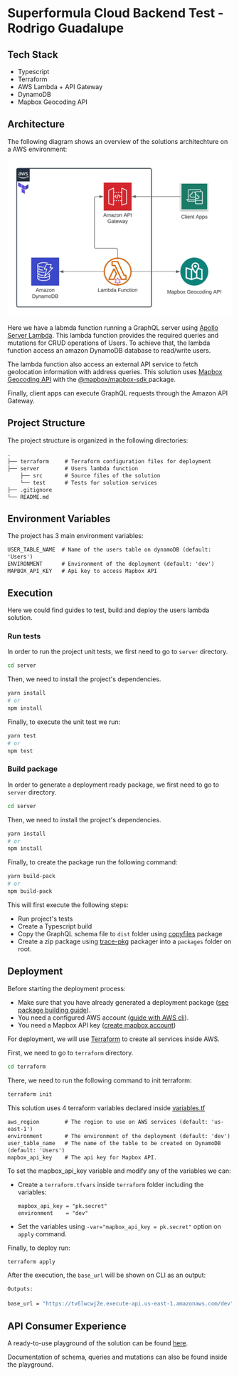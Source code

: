 # Superformula Cloud Backend Test - Rodrigo Guadalupe

## Tech Stack
- Typescript
- Terraform
- AWS Lambda + API Gateway
- DynamoDB
- Mapbox Geocoding API

## Architecture
The following diagram shows an overview of the solutions architechture on a AWS environment: 

![Solution's Architecture](./res/diagram.jpeg)

Here we have a labmda function running a GraphQL server using [Apollo Server Lambda](https://www.npmjs.com/package/apollo-server-lambda). This lambda function provides the required queries and mutations for CRUD operations of Users. To achieve that, the lambda function access an amazon DynamoDB database to read/write users.

The lambda function also access an external API service to fetch geolocation information with address queries. This solution uses [Mapbox Geocoding API](https://docs.mapbox.com/api/search/geocoding/) with the [@mapbox/mapbox-sdk
](https://www.npmjs.com/package/@mapbox/mapbox-sdk) package. 

Finally, client apps can execute GraphQL requests through the Amazon API Gateway.
## Project Structure
The project structure is organized in the following directories: 
```
.
├── terraform     # Terraform configuration files for deployment
├── server        # Users lambda function
    ├── src       # Source files of the solution
    └── test      # Tests for solution services
├── .gitignore
└── README.md
```

## Environment Variables
The project has 3 main environment variables: 
```
USER_TABLE_NAME  # Name of the users table on dynamoDB (default: 'Users')
ENVIRONMENT      # Environment of the deployment (default: 'dev')
MAPBOX_API_KEY   # Api key to access Mapbox API
```

## Execution
Here we could find guides to test, build and deploy the users lambda solution.
### Run tests
In order to run the project unit tests, we first need to go to `server` directory.
```sh
cd server
```
Then, we need to install the project's dependencies.
```sh
yarn install 
# or
npm install
```
Finally, to execute the unit test we run:
```sh
yarn test
# or
npm test
```
### Build package
In order to generate a deployment ready package, we first need to go to `server` directory.
```sh
cd server
```
Then, we need to install the project's dependencies.
```sh
yarn install 
# or
npm install
```
Finally, to create the package run the following command:
```sh
yarn build-pack
# or
npm build-pack
```
This will first execute the following steps: 
 - Run project's tests
 - Create a Typescript build
 - Copy the GraphQL schema file to `dist` folder using [copyfiles](https://www.npmjs.com/package/copyfiles) package
 - Create a zip package using [trace-pkg](https://www.npmjs.com/package/trace-pkg) packager into a `packages` folder on root.  
## Deployment
Before starting the deployment process: 
 - Make sure that you have already generated a deployment package ([see package building guide](#build-package)).
 - You need a configured AWS account ([guide with AWS cli](https://docs.aws.amazon.com/cli/latest/userguide/cli-configure-files.html)).
 - You need a Mapbox API key ([create mapbox account](https://docs.mapbox.com/api/overview/))

For deployment, we will use [Terraform](https://www.terraform.io/) to create all services inside AWS.

First, we need to go to `terraform` directory.
```sh
cd terraform
```
There, we need to run the following command to init terraform: 
```sh
terraform init
```
This solution uses 4 terraform variables declared inside [variables.tf](./terraform/variables.tf)
```
aws_region        # The region to use on AWS services (default: 'us-east-1')
environment       # The environment of the deployment (default: 'dev')
user_table_name   # The name of the table to be created on DynamoDB (default: 'Users')
mapbox_api_key    # The api key for Mapbox API.
```
To set the mapbox_api_key variable and modify any of the variables we can: 
 
 - Create a `terraform.tfvars` inside `terraform` folder including the variables: 

    ```
    mapbox_api_key = "pk.secret"
    environment    = "dev"
    ```

- Set the variables using `-var="mapbox_api_key = pk.secret"` option on `apply` command.

Finally, to deploy run:
```
terraform apply
```
After the execution, the `base_url` will be shown on CLI as an output: 
```sh
Outputs:

base_url = "https://tv6lwcwj2e.execute-api.us-east-1.amazonaws.com/dev"
```
## API Consumer Experience 

A ready-to-use playground of the solution can be found [here](https://tv6lwcwj2e.execute-api.us-east-1.amazonaws.com/dev).

Documentation of schema, queries and mutations can also be found inside the playground.